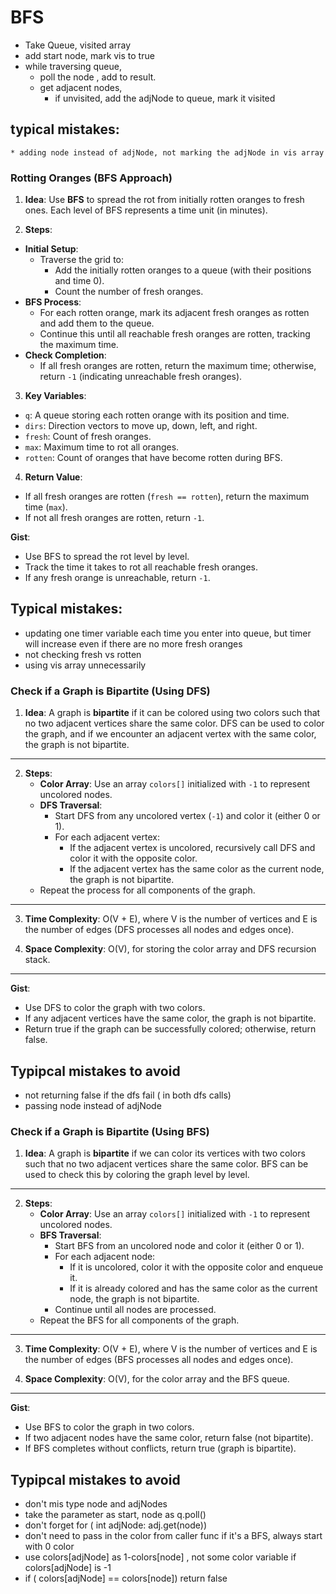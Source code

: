 # BFS
* Take Queue, visited array
* add start node, mark vis to true
* while traversing queue,
  * poll the node , add to result.
  * get adjacent nodes, 
    * if unvisited, add the adjNode to queue, mark it visited
## typical mistakes: 
    * adding node instead of adjNode, not marking the adjNode in vis array

### Rotting Oranges (BFS Approach)

1. **Idea**: Use **BFS** to spread the rot from initially rotten oranges to fresh ones. Each level of BFS represents a time unit (in minutes).

2. **Steps**:
  - **Initial Setup**:
    - Traverse the grid to:
      - Add the initially rotten oranges to a queue (with their positions and time 0).
      - Count the number of fresh oranges.
  - **BFS Process**:
    - For each rotten orange, mark its adjacent fresh oranges as rotten and add them to the queue.
    - Continue this until all reachable fresh oranges are rotten, tracking the maximum time.
  - **Check Completion**:
    - If all fresh oranges are rotten, return the maximum time; otherwise, return `-1` (indicating unreachable fresh oranges).

3. **Key Variables**:
  - `q`: A queue storing each rotten orange with its position and time.
  - `dirs`: Direction vectors to move up, down, left, and right.
  - `fresh`: Count of fresh oranges.
  - `max`: Maximum time to rot all oranges.
  - `rotten`: Count of oranges that have become rotten during BFS.

4. **Return Value**:
  - If all fresh oranges are rotten (`fresh == rotten`), return the maximum time (`max`).
  - If not all fresh oranges are rotten, return `-1`.

**Gist**:
- Use BFS to spread the rot level by level.
- Track the time it takes to rot all reachable fresh oranges.
- If any fresh orange is unreachable, return `-1`.

## Typical mistakes:
* updating one timer variable each time you enter into queue, but timer will increase even if there are no more fresh oranges
* not checking fresh vs rotten
* using vis array unnecessarily

### Check if a Graph is Bipartite (Using DFS)

1. **Idea**: A graph is **bipartite** if it can be colored using two colors such that no two adjacent vertices share the same color. DFS can be used to color the graph, and if we encounter an adjacent vertex with the same color, the graph is not bipartite.

---

2. **Steps**:
    - **Color Array**: Use an array `colors[]` initialized with `-1` to represent uncolored nodes.
    - **DFS Traversal**:
        - Start DFS from any uncolored vertex (`-1`) and color it (either 0 or 1).
        - For each adjacent vertex:
            - If the adjacent vertex is uncolored, recursively call DFS and color it with the opposite color.
            - If the adjacent vertex has the same color as the current node, the graph is not bipartite.
    - Repeat the process for all components of the graph.

---

3. **Time Complexity**: O(V + E), where V is the number of vertices and E is the number of edges (DFS processes all nodes and edges once).

4. **Space Complexity**: O(V), for storing the color array and DFS recursion stack.

---

**Gist**:
- Use DFS to color the graph with two colors.
- If any adjacent vertices have the same color, the graph is not bipartite.
- Return true if the graph can be successfully colored; otherwise, return false.

## Typipcal mistakes to avoid
* not returning false if the dfs fail ( in both dfs calls)
* passing node instead of adjNode

### Check if a Graph is Bipartite (Using BFS)

1. **Idea**: A graph is **bipartite** if we can color its vertices with two colors such that no two adjacent vertices share the same color. BFS can be used to check this by coloring the graph level by level.

---

2. **Steps**:
    - **Color Array**: Use an array `colors[]` initialized with `-1` to represent uncolored nodes.
    - **BFS Traversal**:
        - Start BFS from an uncolored node and color it (either 0 or 1).
        - For each adjacent node:
            - If it is uncolored, color it with the opposite color and enqueue it.
            - If it is already colored and has the same color as the current node, the graph is not bipartite.
        - Continue until all nodes are processed.
    - Repeat the BFS for all components of the graph.

---

3. **Time Complexity**: O(V + E), where V is the number of vertices and E is the number of edges (BFS processes all nodes and edges once).

4. **Space Complexity**: O(V), for the color array and the BFS queue.

---

**Gist**:
- Use BFS to color the graph in two colors.
- If two adjacent nodes have the same color, return false (not bipartite).
- If BFS completes without conflicts, return true (graph is bipartite).

## Typipcal mistakes to avoid
* don't mis type node and adjNodes
* take the parameter as start, node as q.poll()
* don't forget for ( int adjNode: adj.get(node))
* don't need to pass in the color from caller func if it's a BFS, always start with 0 color
* use colors[adjNode] as 1-colors[node] , not some color variable if colors[adjNode] is -1
* if ( colors[adjNode] == colors[node]) return false